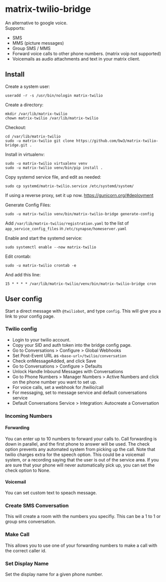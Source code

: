 # matrix-twilio-bridge
An alternative to google voice.  
Supports:
- SMS
- MMS (picture messages)
- Group SMS / MMS
- Forward voice calls to other phone numbers. (matrix voip not supported)
- Voicemails as audio attachments and text in your matrix client. 

## Install

Create a system user:

    useradd -r -s /usr/bin/nologin matrix-twilio

Create a directory:

    mkdir /var/lib/matrix-twilio
    chown matrix-twilio /var/lib/matrix-twilio

Checkout:

    cd /var/lib/matrix-twilio
    sudo -u matrix-twilio git clone https://github.com/bw3/matrix-twilio-bridge.git .

Install in virtualenv:

    sudo -u matrix-twilio virtualenv venv
    sudo -u matrix-twilio venv/bin/pip install .

Copy systemd service file, and edit as needed:

    sudo cp systemd/matrix-twilio.service /etc/systemd/system/

If using a reverse proxy, set it up now. https://gunicorn.org/#deployment

Generate Config Files:

    sudo -u matrix-twilio venv/bin/matrix-twilio-bridge generate-config

Add `/var/lib/matrix-twilio/registration.yaml` to the list of `app_service_config_files` in `/etc/synapse/homeserver.yaml`

Enable and start the systemd service:

    sudo systemctl enable --now matrix-twilio

Edit crontab:

    sudo -u matrix-twilio crontab -e

And add this line:

    15 * * * * /var/lib/matrix-twilio/venv/bin/matrix-twilio-bridge cron

## User config
Start a direct message with `@twiliobot`, and type `config`.
This will give you a link to your config page.

### Twilio config
- Login to your twilio account. 
- Copy your SID and auth token into the bridge config page. 
- Go to Conversations > Configure > Global Webhooks
- Set Post-Event URL as `<base-url>/twilio/conversation`
- Check onMessageAdded, and click Save
- Go to Conversations > Configure > Defaults
- Unlock Handle Inbound Messages with Conversations
- Go to Phone Numbers > Manager Numbers > Active Numbers and click on the phone number you want to set up.
- For voice calls, set a webhook for <base-url>/twilio/call
- For messaging, set to message service and default conversations service
- Default Conversations Service > Integration: Autocreate a Conversation

### Incoming Numbers
#### Forwarding
You can enter up to 10 numbers to forward your calls to. 
Call forwarding is down in parallel, and the first phone to answer will be used.
The check option prevents any automated system from picking up the call. Note that twilio charges extra for the speech option. 
This could be a voicemail system, or a recording saying that the user is out of the service area. 
If you are sure that your phone will never automatically pick up, you can set the check option to None. 
#### Voicemail
You can set custom text to speach message.
### Create SMS Conversation
This will create a room with the numbers you specifiy. This can be a 1 to 1 or group sms conversation. 
### Make Call
This allows you to use one of your forwarding numbers to make a call with the correct caller id. 
### Set Display Name
Set the display name for a given phone number.
